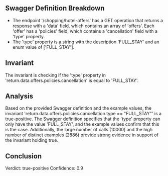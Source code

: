 ## Swagger Definition Breakdown
- The endpoint '/shopping/hotel-offers' has a GET operation that returns a response with a 'data' field, which contains an array of 'offers'. Each 'offer' has a 'policies' field, which contains a 'cancellation' field with a 'type' property.
- The 'type' property is a string with the description 'FULL_STAY' and an enum value of ['FULL_STAY'].

## Invariant
The invariant is checking if the 'type' property in 'return.data.offers.policies.cancellation' is equal to 'FULL_STAY'.

## Analysis
Based on the provided Swagger definition and the example values, the invariant 'return.data.offers.policies.cancellation.type == "FULL_STAY"' is a true-positive. The Swagger definition specifies that the 'type' property can only have the value 'FULL_STAY', and the example values confirm that this is the case. Additionally, the large number of calls (10000) and the high number of distinct examples (2886) provide strong evidence in support of the invariant holding true.

## Conclusion
Verdict: true-positive
Confidence: 0.9
